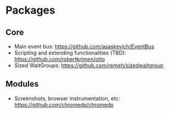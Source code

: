 # Packages

## Core

* Main event bus: https://github.com/asaskevich/EventBus
* Scripting and extending functionalities (TBD): https://github.com/robertkrimen/otto
* Sized WaitGroups: https://github.com/remeh/sizedwaitgroup

## Modules

* Screenshots, browser instrumentation, etc: https://github.com/chromedp/chromedp
